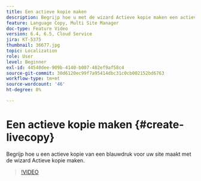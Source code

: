 ```yaml
---
title: Een actieve kopie maken
description: Begrijp hoe u met de wizard Actieve kopie maken een actieve kopie voor uw site maakt op basis van een blauwdruk.
feature: Language Copy, Multi Site Manager
doc-type: Feature Video
version: 6.4, 6.5, Cloud Service
jira: KT-5375
thumbnail: 36677.jpg
topic: Localization
role: User
level: Beginner
exl-id: 44540dee-909b-4140-b007-402ef9af58c4
source-git-commit: 30d6120ec99f7a95414dbc31c0cb002152bd6763
workflow-type: tm+mt
source-wordcount: '46'
ht-degree: 0%

---
```


# Een actieve kopie maken {#create-livecopy}

Begrijp hoe u een actieve kopie van een blauwdruk voor uw site maakt met de wizard Actieve kopie maken.

>[!VIDEO](https://video.tv.adobe.com/v/36677?quality=12&learn=on)
